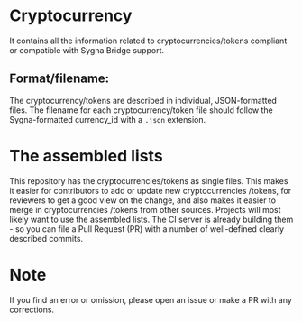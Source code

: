 # Cryptocurrency
It contains all the information related to cryptocurrencies/tokens compliant or compatible with Sygna Bridge support.
## Format/filename:
The cryptocurrency/tokens are described in individual, JSON-formatted files. The filename for each cryptocurrency/token file should follow the Sygna-formatted currency_id with a `.json` extension.
# The assembled lists
This repository has the cryptocurrencies/tokens as single files. This makes it easier for contributors to add or update new cryptocurrencies /tokens, for reviewers to get a good view on the change, and also makes it easier to merge in cryptocurrencies /tokens from other sources. Projects will most likely want to use the assembled lists. The CI server is already building them - so you can file a Pull Request (PR) with a number of well-defined clearly described commits.

# Note
If you find an error or omission, please open an issue or make a PR with any corrections.
